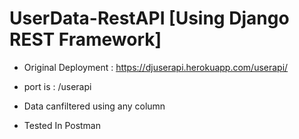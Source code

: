 # UserData-RestAPI [Using Django REST Framework]


* Original Deployment : https://djuserapi.herokuapp.com/userapi/

* port is : /userapi

* Data canfiltered using any column

* Tested In Postman
